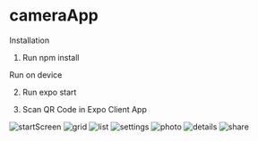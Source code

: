 # cameraApp
Installation

  1. Run  npm install
  
Run on device

  2. Run expo start
  
  3. Scan QR Code in Expo Client App


![startScreen](https://github.com/f-solecki/cameraApp/blob/master/screenshots/startScreen.jpg)
![grid](https://github.com/f-solecki/cameraApp/blob/master/screenshots/grid.jpg)
![list](https://github.com/f-solecki/cameraApp/blob/master/screenshots/list.jpg)
![settings](https://github.com/f-solecki/cameraApp/blob/master/screenshots/settings.jpg)
![photo](https://github.com/f-solecki/cameraApp/blob/master/screenshots/photo.jpg)
![details](https://github.com/f-solecki/cameraApp/blob/master/screenshots/details.jpg)
![share](https://github.com/f-solecki/cameraApp/blob/master/screenshots/share.jpg)
